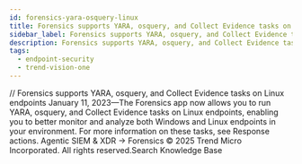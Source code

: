 ```yaml
---
id: forensics-yara-osquery-linux
title: Forensics supports YARA, osquery, and Collect Evidence tasks on Linux endpoints
sidebar_label: Forensics supports YARA, osquery, and Collect Evidence tasks on Linux endpoints
description: Forensics supports YARA, osquery, and Collect Evidence tasks on Linux endpoints
tags:
  - endpoint-security
  - trend-vision-one
---
```


/*<![CDATA[*/ $('#title').html($('meta[name=map-description]').attr('content')); /*]]>*/ Forensics supports YARA, osquery, and Collect Evidence tasks on Linux endpoints January 11, 2023—The Forensics app now allows you to run YARA, osquery, and Collect Evidence tasks on Linux endpoints, enabling you to better monitor and analyze both Windows and Linux endpoints in your environment. For more information on these tasks, see Response actions. Agentic SIEM & XDR → Forensics © 2025 Trend Micro Incorporated. All rights reserved.Search Knowledge Base